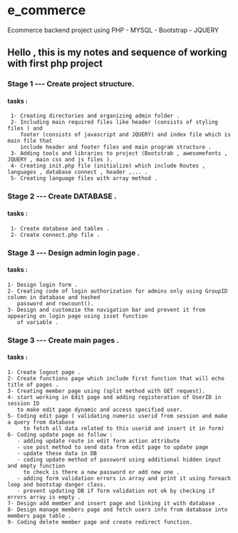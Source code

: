 # e_commerce

Ecommerce backend project using PHP - MYSQL - Bootstrap - JQUERY

## Hello , this is my notes and sequence of working with first php project

### Stage 1 --- Create project structure.

#### tasks :

     1- Creating directories and organizing admin folder .
     2- Including main required files like header (consists of styling files ) and
        footer (consists of javascript and JQUERY) and index file which is main file that
        include header and footer files and main program structure .
     3- Adding tools and libraries to project (Bootstrab , awesomefonts , JQUERY , main css and js files ).
     4- Creating init.php file (initialize) which include Routes , languages , database connect , header ,... .
     5- Creating language files with array method .

### Stage 2 --- Create DATABASE .

#### tasks :

     1- Create database and tables .
     2- Create connect.php file .

### Stage 3 --- Design admin login page .

#### tasks :

    1- Design login form .
    2- Creating code of login authorization for admins only using GroupID column in database and hashed
       password and rowcount().
    3- Design and customzie the navigation bar and prevent it from appearing on login page using isset function
       of variable .

### Stage 3 --- Create main pages .

#### tasks :

    1- Create logout page .
    2- Create functions page which include first function that will echo title of pages .
    3- Creating member page using (split method with GET request).
    4- start working in Edit page and adding registeration of UserID in session ID
       to make edit page dynamic and access specified user.
    5- Coding edit page ( validating numeric userid from session and make a query from database
         to fetch all data related to this userid and insert it in form)
    6- Coding update page as follow :
       - adding update route in edit form action attribute
       - use post method to send data from edit page to update page
       - update these data in DB
       - coding update method of password using additional hidden input and empty function
         to check is there a new password or add new one .
       - adding form validation errors in array and print it using foreach loop and bootstap danger class.
       - prevent updating DB if form validation not ok by checking if errors array is empty .
    7- Design add member and insert page and linking it with database .
    8- Design manage members page and fetch users info from database into members page table .
    9- Coding delete member page and create redirect function.
